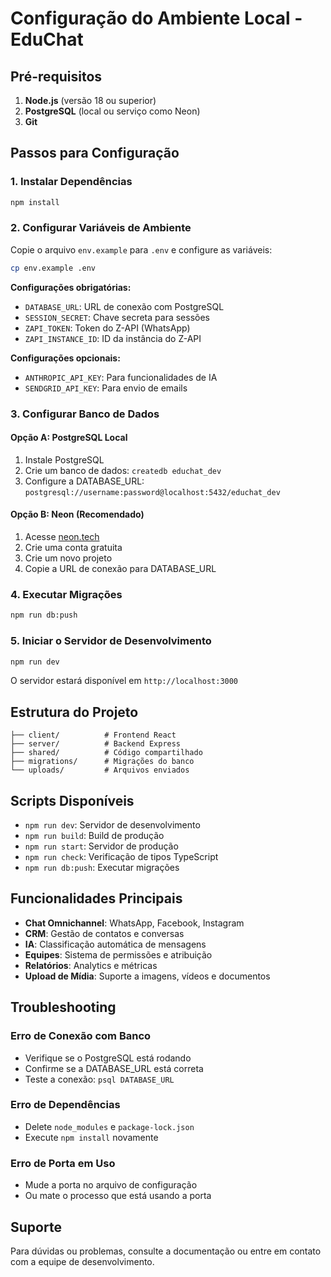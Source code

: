 # Configuração do Ambiente Local - EduChat

## Pré-requisitos

1. **Node.js** (versão 18 ou superior)
2. **PostgreSQL** (local ou serviço como Neon)
3. **Git**

## Passos para Configuração

### 1. Instalar Dependências
```bash
npm install
```

### 2. Configurar Variáveis de Ambiente
Copie o arquivo `env.example` para `.env` e configure as variáveis:

```bash
cp env.example .env
```

**Configurações obrigatórias:**
- `DATABASE_URL`: URL de conexão com PostgreSQL
- `SESSION_SECRET`: Chave secreta para sessões
- `ZAPI_TOKEN`: Token do Z-API (WhatsApp)
- `ZAPI_INSTANCE_ID`: ID da instância do Z-API

**Configurações opcionais:**
- `ANTHROPIC_API_KEY`: Para funcionalidades de IA
- `SENDGRID_API_KEY`: Para envio de emails

### 3. Configurar Banco de Dados

#### Opção A: PostgreSQL Local
1. Instale PostgreSQL
2. Crie um banco de dados: `createdb educhat_dev`
3. Configure a DATABASE_URL: `postgresql://username:password@localhost:5432/educhat_dev`

#### Opção B: Neon (Recomendado)
1. Acesse [neon.tech](https://neon.tech)
2. Crie uma conta gratuita
3. Crie um novo projeto
4. Copie a URL de conexão para DATABASE_URL

### 4. Executar Migrações
```bash
npm run db:push
```

### 5. Iniciar o Servidor de Desenvolvimento
```bash
npm run dev
```

O servidor estará disponível em `http://localhost:3000`

## Estrutura do Projeto

```
├── client/          # Frontend React
├── server/          # Backend Express
├── shared/          # Código compartilhado
├── migrations/      # Migrações do banco
└── uploads/         # Arquivos enviados
```

## Scripts Disponíveis

- `npm run dev`: Servidor de desenvolvimento
- `npm run build`: Build de produção
- `npm run start`: Servidor de produção
- `npm run check`: Verificação de tipos TypeScript
- `npm run db:push`: Executar migrações

## Funcionalidades Principais

- **Chat Omnichannel**: WhatsApp, Facebook, Instagram
- **CRM**: Gestão de contatos e conversas
- **IA**: Classificação automática de mensagens
- **Equipes**: Sistema de permissões e atribuição
- **Relatórios**: Analytics e métricas
- **Upload de Mídia**: Suporte a imagens, vídeos e documentos

## Troubleshooting

### Erro de Conexão com Banco
- Verifique se o PostgreSQL está rodando
- Confirme se a DATABASE_URL está correta
- Teste a conexão: `psql DATABASE_URL`

### Erro de Dependências
- Delete `node_modules` e `package-lock.json`
- Execute `npm install` novamente

### Erro de Porta em Uso
- Mude a porta no arquivo de configuração
- Ou mate o processo que está usando a porta

## Suporte

Para dúvidas ou problemas, consulte a documentação ou entre em contato com a equipe de desenvolvimento. 
